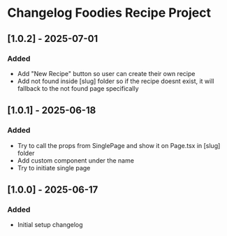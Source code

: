 # Changelog Foodies Recipe Project

## [1.0.2] - 2025-07-01

### Added

- Add "New Recipe" button so user can create their own recipe
- Add not found inside [slug] folder so if the recipe doesnt exist, it will fallback to the not found page specifically

## [1.0.1] - 2025-06-18

### Added

- Try to call the props from SinglePage and show it on Page.tsx in [slug] folder
- Add custom component under the name <SinglePage />
- Try to initiate single page

## [1.0.0] - 2025-06-17

### Added

- Initial setup changelog
